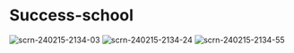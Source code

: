 # Success-school

![scrn-240215-2134-03](https://github.com/ikram-btj/Success-school/assets/141180955/c8fdc40e-dcd9-4e0c-9e34-8ede87201397)
![scrn-240215-2134-24](https://github.com/ikram-btj/Success-school/assets/141180955/0851a97f-a0bb-4e45-97a4-4cc24f5125fa)
![scrn-240215-2134-55](https://github.com/ikram-btj/Success-school/assets/141180955/afbc899a-3b6d-45fb-ac34-403060d0c917)



